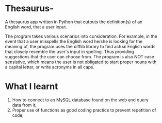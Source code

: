 # Thesaurus-
A thesaurus app written in Python that outputs the definition(s) of an English word, that a user input.

The program takes various scenarios into consideration. For example, in the event that a user misspells the English word he/she is looking for the meaning of, the program uses the difflib library to find actual English words that closely resemble the user's input in spelling. Thus providing suggestions that the user can choose from. 
The program is also NOT case sensistive, which means the user is not obligated to start proper nouns with a capital letter, or write acronyms in all caps. 

# What I learnt 
1. How to connect to an MySQL database found on the web and query data from it,
2. Proper use of functions as good coding practice to prevent repetition of code, 
